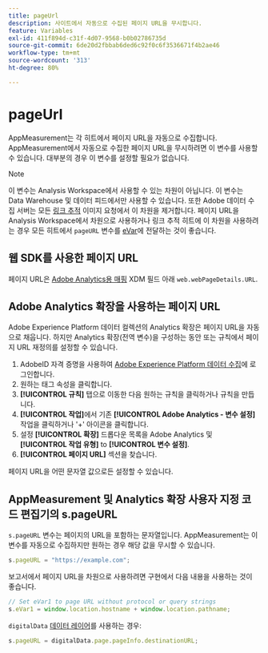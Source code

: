 ```yaml
---
title: pageUrl
description: 사이트에서 자동으로 수집된 페이지 URL을 무시합니다.
feature: Variables
exl-id: 411f894d-c31f-4d07-9568-b0b02786735d
source-git-commit: 6de20d2fbbab6ded6c92f0c6f3536671f4b2ae46
workflow-type: tm+mt
source-wordcount: '313'
ht-degree: 80%

---
```


# pageUrl

AppMeasurement는 각 히트에서 페이지 URL을 자동으로 수집합니다. AppMeasurement에서 자동으로 수집한 페이지 URL을 무시하려면 이 변수를 사용할 수 있습니다. 대부분의 경우 이 변수를 설정할 필요가 없습니다.

>[!NOTE]
>
>이 변수는 Analysis Workspace에서 사용할 수 있는 차원이 아닙니다. 이 변수는 Data Warehouse 및 데이터 피드에서만 사용할 수 있습니다. 또한 Adobe 데이터 수집 서버는 모든 [링크 추적](/help/implement/vars/functions/tl-method.md) 이미지 요청에서 이 차원을 제거합니다. 페이지 URL을 Analysis Workspace에서 차원으로 사용하거나 링크 추적 히트에 이 차원을 사용하려는 경우 모든 히트에서 `pageURL` 변수를 [eVar](evar.md)에 전달하는 것이 좋습니다.

## 웹 SDK를 사용한 페이지 URL

페이지 URL은 [Adobe Analytics용 매핑](https://experienceleague.adobe.com/docs/analytics/implementation/aep-edge/variable-mapping.html) XDM 필드 아래 `web.webPageDetails.URL`.

## Adobe Analytics 확장을 사용하는 페이지 URL

Adobe Experience Platform 데이터 컬렉션의 Analytics 확장은 페이지 URL을 자동으로 채웁니다. 하지만 Analytics 확장(전역 변수)을 구성하는 동안 또는 규칙에서 페이지 URL 재정의를 설정할 수 있습니다.

1. AdobeID 자격 증명을 사용하여 [Adobe Experience Platform 데이터 수집](https://experience.adobe.com/data-collection)에 로그인합니다.
2. 원하는 태그 속성을 클릭합니다.
3. **[!UICONTROL 규칙]** 탭으로 이동한 다음 원하는 규칙을 클릭하거나 규칙을 만듭니다.
4. **[!UICONTROL 작업]**&#x200B;에서 기존 **[!UICONTROL Adobe Analytics - 변수 설정]** 작업을 클릭하거나 &#39;+&#39; 아이콘을 클릭합니다.
5. 설정 **[!UICONTROL 확장]** 드롭다운 목록을 Adobe Analytics 및 **[!UICONTROL 작업 유형]** to **[!UICONTROL 변수 설정]**.
6. **[!UICONTROL 페이지 URL]** 섹션을 찾습니다.

페이지 URL을 어떤 문자열 값으로든 설정할 수 있습니다.

## AppMeasurement 및 Analytics 확장 사용자 지정 코드 편집기의 s.pageURL

`s.pageURL` 변수는 페이지의 URL을 포함하는 문자열입니다. AppMeasurement는 이 변수를 자동으로 수집하지만 원하는 경우 해당 값을 무시할 수 있습니다.

```js
s.pageURL = "https://example.com";
```

보고서에서 페이지 URL을 차원으로 사용하려면 구현에서 다음 내용을 사용하는 것이 좋습니다.

```js
// Set eVar1 to page URL without protocol or query strings
s.eVar1 = window.location.hostname + window.location.pathname;
```

`digitalData` [데이터 레이어](../../prepare/data-layer.md)를 사용하는 경우:

```js
s.pageURL = digitalData.page.pageInfo.destinationURL;
```

